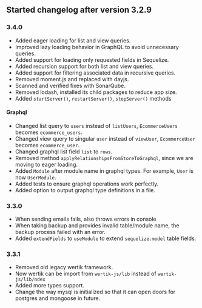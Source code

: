 ## Started changelog after version 3.2.9

### 3.4.0

- Added eager loading for list and view queries.
- Improved lazy loading behavior in GraphQL to avoid unnecessary queries.
- Added support for loading only requested fields in Sequelize.
- Added recursion support for both list and view queries.
- Added support for filtering associated data in recursive queries.
- Removed moment.js and replaced with dayjs.
- Scanned and verified fixes with SonarQube.
- Removed lodash, installed its child packages to reduce app size.
- Added `startServer()`, `restartServer()`, `stopServer()` methods

#### Graphql

- Changed list query to  `users` instead of `listUsers`, `EcommerceUsers` becomes `ecommerce_users`.
- Changed view query to singular `user` instead of `viewUser`, `EcommerceUser` becomes `ecommerce_user`.
- Changed graphql list field `list` to `rows`.
- Removed method `applyRelationshipsFromStoreToGraphql`, since we are moving to eager loading.
- Added `Module` after module name in graphql types. For example, `User` is now `UserModule`.
- Added tests to ensure graphql operations work perfectly.
- Added option to output graphql type definitions in a file.

### 3.3.0

- When sending emails fails, also throws errors in console
- When taking backup and provides invalid table/module name, the backup process failed with an error.
- Added `extendFields` to `useModule` to extend `sequelize.model` table fields.

### 3.3.1 

- Removed old legacy wertik framework.
- Now wertik can be import from `wertik-js/lib` instead of `wertik-js/lib/ndex`
- Added more types support.
- Change the way mysql is initialized so that it can open doors for postgres and mongoose in future.